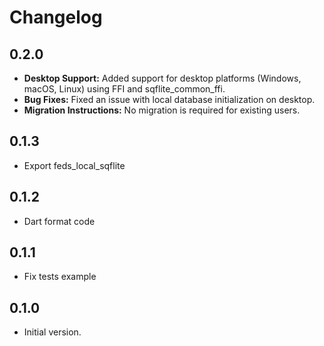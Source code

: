 # Changelog

## 0.2.0

-   **Desktop Support:** Added support for desktop platforms (Windows, macOS, Linux) using FFI and sqflite_common_ffi.
-   **Bug Fixes:** Fixed an issue with local database initialization on desktop.
-   **Migration Instructions:** No migration is required for existing users.




## 0.1.3

- Export feds_local_sqflite



## 0.1.2

- Dart format code



## 0.1.1

- Fix tests example



## 0.1.0

- Initial version.
